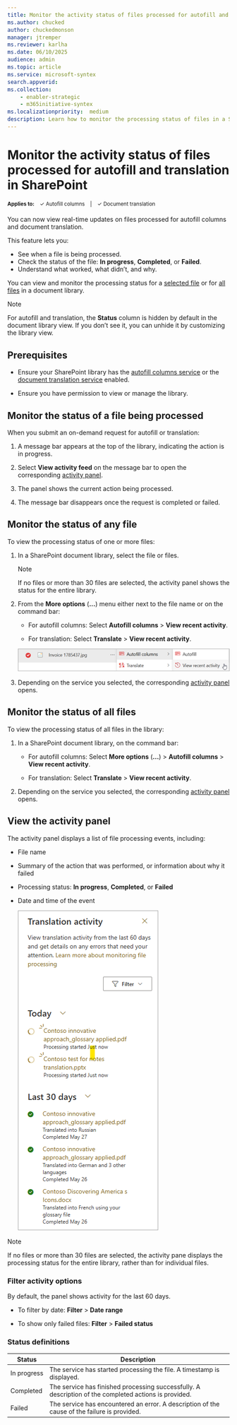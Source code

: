 ```yaml
---
title: Monitor the activity status of files processed for autofill and translation in SharePoint
ms.author: chucked
author: chuckedmonson
manager: jtremper
ms.reviewer: karlha
ms.date: 06/10/2025
audience: admin
ms.topic: article
ms.service: microsoft-syntex
search.appverid: 
ms.collection: 
    - enabler-strategic
    - m365initiative-syntex
ms.localizationpriority:  medium
description: Learn how to monitor the processing status of files in a SharePoint document library.
---
```


# Monitor the activity status of files processed for autofill and translation in SharePoint

<sup>**Applies to:**  &ensp; &#10003; Autofill columns &ensp; | &ensp; &#10003; Document translation</sup>

You can now view real-time updates on files processed for autofill columns and document translation.

This feature lets you:

- See when a file is being processed.
- Check the status of the file: **In progress**, **Completed**, or **Failed**.
- Understand what worked, what didn’t, and why.

You can view and monitor the processing status for a [selected file](#monitor-the-processing-status-for-a-selected-file) or for [all files](#monitor-the-processing-status-for-all-files-in-a-library) in a document library.

> [!NOTE]
> For autofill and translation, the **Status** column is hidden by default in the document library view. If you don’t see it, you can unhide it by customizing the library view.

## Prerequisites

- Ensure your SharePoint library has the [autofill columns service](autofill-overview.md) or the [document translation service](translation-overview.md) enabled.

- Ensure you have permission to view or manage the library.

## Monitor the status of a file being processed

When you submit an on-demand request for autofill or translation:

1. A message bar appears at the top of the library, indicating the action is in progress.

2. Select **View activity feed** on the message bar to open the corresponding [activity panel](#view-the-activity-panel).

3. The panel shows the current action being processed.

4. The message bar disappears once the request is completed or failed.

<!---
When you submit on-demand request for autofill or translation, a message bar appears at the top of the library. This bar indicates that the action is being processed and provides a **View activity feed** button.

1. Select **View activity feed** to open the activity panel. [Learn more about the activity panel.](#view-the-activity-panel)

2. At the top of the panel, you’ll see the current action being processed.

The message bar remains visible while requests are being processed. It disappears once the request is either completed or failed.
--->

## Monitor the status of any file

To view the processing status of one or more files:

1. In a SharePoint document library, select the file or files.

    > [!NOTE]
    > If no files or more than 30 files are selected, the activity panel shows the status for the entire library.

2. From the **More options** (**...**) menu either next to the file name or on the command bar:

    - For autofill columns: Select **Autofill columns** > **View recent activity**.

    - For translation: Select **Translate** > **View recent activity**.

    ![Screenshot of the More options menu showing Autofill columns and View recent activity.](../media/content-understanding/processing-status-view-recent-activity.png)

3. Depending on the service you selected, the corresponding [activity panel](#view-the-activity-panel) opens.

## Monitor the status of all files

To view the processing status of all files in the library:

1. In a SharePoint document library, on the command bar:

    - For autofill columns: Select **More options** (**...**) > **Autofill columns** > **View recent activity**.

    - For translation: Select **Translate** > **View recent activity**.

2. Depending on the service you selected, the corresponding [activity panel](#view-the-activity-panel) opens.

## View the activity panel

The activity panel displays a list of file processing events, including:

- File name
- Summary of the action that was performed, or information about why it failed
- Processing status: **In progress**, **Completed**, or **Failed**
- Date and time of the event

    ![Screenshot of the activity panel in a SharePoint library.](../media/content-understanding/processing-status-activity-panel.png)

> [!NOTE]
> If no files or more than 30 files are selected, the activity pane displays the processing status for the entire library, rather than for individual files.

### Filter activity options

By default, the panel shows activity for the last 60 days.

- To filter by date: **Filter** > **Date range**

- To show only failed files: **Filter** > **Failed status**

### Status definitions

| Status       | Description                                                                 |
|--------------|-----------------------------------------------------------------------------|
| In&nbsp;progress  | The service has started processing the file. A timestamp is displayed.           |
| Completed    | The service has finished processing successfully. A description of the completed actions is provided. |
| Failed       | The service has encountered an error. A description of the cause of the failure is provided. |
